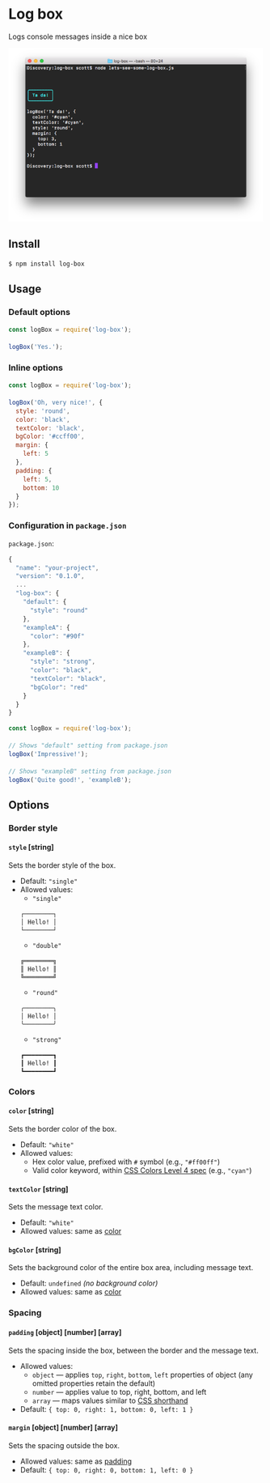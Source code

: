 # Log box
Logs console messages inside a nice box

![Example console output](/resources/example.png)


## Install

```bash
$ npm install log-box
```


## Usage

### Default options

```js
const logBox = require('log-box');

logBox('Yes.');
```

### Inline options

```js
const logBox = require('log-box');

logBox('Oh, very nice!', {
  style: 'round',
  color: 'black',
  textColor: 'black',
  bgColor: '#ccff00',
  margin: {
    left: 5
  },
  padding: {
    left: 5,
    bottom: 10
  }
});
```

### Configuration in `package.json`

`package.json`:

```js
{
  "name": "your-project",
  "version": "0.1.0",
  ...
  "log-box": {
    "default": {
      "style": "round"
    },
    "exampleA": {
      "color": "#90f"
    },
    "exampleB": {
      "style": "strong",
      "color": "black",
      "textColor": "black",
      "bgColor": "red"
    }
  }
}
```

```js
const logBox = require('log-box');

// Shows "default" setting from package.json
logBox('Impressive!');

// Shows "exampleB" setting from package.json
logBox('Quite good!', 'exampleB');

```



## Options


### Border style

#### `style` [string]
Sets the border style of the box.

- Default: `"single"`
- Allowed values:
  - `"single"`
  ```
  ┌────────┐
  │ Hello! │
  └────────┘
  ```
  - `"double"`
  ```
  ╔════════╗
  ║ Hello! ║
  ╚════════╝
  ```
  - `"round"`
  ```
  ╭────────╮
  │ Hello! │
  ╰────────╯
  ```
  - `"strong"`
  ```
  ┏━━━━━━━━┓
  ┃ Hello! ┃
  ┗━━━━━━━━┛
  ```


### Colors

#### `color` [string]
Sets the border color of the box.

- Default: `"white"`
- Allowed values:
    - Hex color value, prefixed with `#` symbol (e.g., `"#ff00ff"`)
    - Valid color keyword, within [CSS Colors Level 4 spec](https://drafts.csswg.org/css-color/#named-colors) (e.g., `"cyan"`)

#### `textColor` [string]
Sets the message text color.

- Default: `"white"`
- Allowed values: same as [color](#color)

#### `bgColor` [string]
Sets the background color of the entire box area, including message text.

- Default: `undefined` *(no background color)*
- Allowed values: same as [color](#color)

### Spacing

#### `padding` [object] [number] [array]
Sets the spacing inside the box, between the border and the message text.

- Allowed values:
	- `object` — applies `top`, `right`, `bottom`, `left` properties of object (any omitted properties retain the default)
	- `number` — applies value to top, right, bottom, and left
	- `array` — maps values similar to [CSS shorthand](https://developer.mozilla.org/en-US/docs/Web/CSS/padding)
- Default: `{ top: 0, right: 1, bottom: 0, left: 1 }`

#### `margin` [object] [number] [array]
Sets the spacing outside the box.

- Allowed values: same as [padding](#padding)
- Default: `{ top: 0, right: 0, bottom: 1, left: 0 }`
